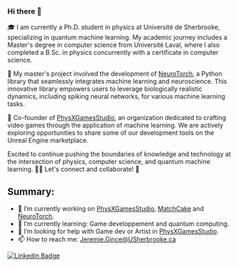 ### Hi there 👋

🎓 I am currently a Ph.D. student in physics at Université de Sherbrooke, specializing in quantum machine learning. My academic journey includes a Master's degree in computer science from Université Laval, where I also completed a B.Sc. in physics concurrently with a certificate in computer science.

🧠 My master's project involved the development of [NeuroTorch](https://github.com/NeuroTorch), a Python library that seamlessly integrates machine learning and neuroscience. This innovative library empowers users to leverage biologically realistic dynamics, including spiking neural networks, for various machine learning tasks.

🚀 Co-founder of [PhysXGamesStudio](https://github.com/PhysX-Games), an organization dedicated to crafting video games through the application of machine learning. We are actively exploring opportunities to share some of our development tools on the Unreal Engine marketplace.

Excited to continue pushing the boundaries of knowledge and technology at the intersection of physics, computer science, and quantum machine learning. 🌌🤖 Let's connect and collaborate! 🚀


Summary:
--------
- 🔭 I’m currently working on [PhysXGamesStudio](https://github.com/PhysX-Games), [MatchCake](https://github.com/MatchCake) and [NeuroTorch](https://github.com/NeuroTorch).
- 🌱 I’m currently learning: Game developpement and quantum computing.
- 🤔 I’m looking for help with Game dev or Artist in [PhysXGamesStudio](https://github.com/PhysX-Games).
- 📫 How to reach me: Jeremie.Gince@USherbrooke.ca

[![Linkedin Badge](https://img.shields.io/badge/-Jérémie_Gince-blue?style=flat&logo=Linkedin&logoColor=white)](https://www.linkedin.com/in/j%C3%A9r%C3%A9mie-gince-7b64861b2/)
